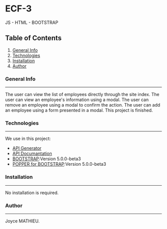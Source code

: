 # ECF-3
 JS - HTML - BOOTSTRAP

## Table of Contents
1. [General Info](#general-info)
2. [Technologies](#technologies)
3. [Installation](#installation)
4. [Author](#Author)

### General Info
***
The user can view the list of employees directly through the site index.
The user can view an employee's information using a modal.
The user can remove an employee using a modal to confirm the action.
The user can add an employee using a form presented in a modal.
This project is finished.

### Technologies
***
We use in this project:
* [API Generator](https://6057e432c3f49200173ad08d.mockapi.io/)
* [API Documantation](https://6057e432c3f49200173ad08d.mockapi.io/docs)
* [BOOTSTRAP](https://cdn.jsdelivr.net/npm/bootstrap@5.0.0-beta3/dist/css/bootstrap.min.css):Version 5.0.0-beta3
* [POPPER for BOOTSTRAP](https://cdn.jsdelivr.net/npm/bootstrap@5.0.0-beta3/dist/js/bootstrap.bundle.min.js):Version 5.0.0-beta3

### Installation
***
No installation is required.

### Author
***
Joyce MATHIEU.